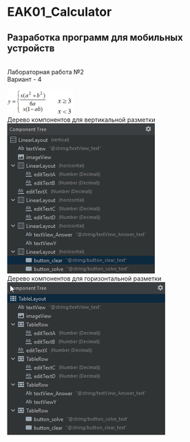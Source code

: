 # EAK01_Calculator
## Разработка программ для мобильных устройств

<br/>Лабораторная работа №2
<br/>Вариант - 4

![primer](Screenshot_1.png)
<br/>Дерево компонентов для вертикальной разметки<br/>
![vertical_components](vertical_components.png)
<br/>Дерево компонентов для горизонтальной разметки<br/>
![horizontal_components](horizontal_components.png)
